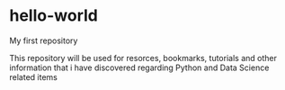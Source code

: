 # hello-world
My first repository

This repository will be used for resorces, bookmarks, tutorials and other information
that i have discovered regarding Python and Data Science related items


